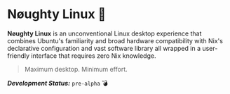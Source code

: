 # Nøughty Linux 🐧

**Nøughty Linux** is an unconventional Linux desktop experience that combines Ubuntu's familiarity and broad hardware compatibility with Nix's declarative configuration and vast software library all wrapped in a user-friendly interface that requires zero Nix knowledge.

> Maximum desktop. Minimum effort.

***Development Status:*** `pre-alpha` 💣
